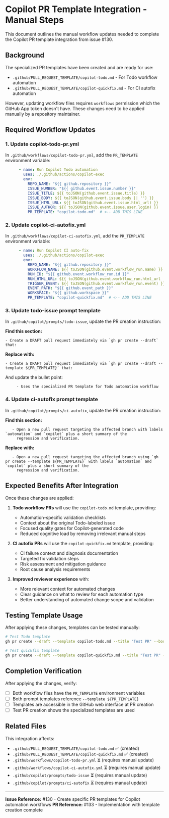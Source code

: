 # Copilot PR Template Integration - Manual Steps

This document outlines the manual workflow updates needed to complete the Copilot PR template integration from issue #130.

## Background

The specialized PR templates have been created and are ready for use:
- `.github/PULL_REQUEST_TEMPLATE/copilot-todo.md` - For Todo workflow automation
- `.github/PULL_REQUEST_TEMPLATE/copilot-quickfix.md` - For CI autofix automation

However, updating workflow files requires `workflows` permission which the GitHub App token doesn't have. These changes need to be applied manually by a repository maintainer.

## Required Workflow Updates

### 1. Update copilot-todo-pr.yml

In `.github/workflows/copilot-todo-pr.yml`, add the `PR_TEMPLATE` environment variable:

```yaml
      - name: Run Copilot Todo automation
        uses: ./.github/actions/copilot-exec
        env:
          REPO_NAME: "${{ github.repository }}"
          ISSUE_NUMBER: "${{ github.event.issue.number }}"
          ISSUE_TITLE: ${{ toJSON(github.event.issue.title) }}
          ISSUE_BODY: ${{ toJSON(github.event.issue.body || '') }}
          ISSUE_HTML_URL: ${{ toJSON(github.event.issue.html_url) }}
          ISSUE_AUTHOR: ${{ toJSON(github.event.issue.user.login) }}
          PR_TEMPLATE: "copilot-todo.md"  # <-- ADD THIS LINE
```

### 2. Update copilot-ci-autofix.yml

In `.github/workflows/copilot-ci-autofix.yml`, add the `PR_TEMPLATE` environment variable:

```yaml
      - name: Run Copilot CI auto-fix
        uses: ./.github/actions/copilot-exec
        env:
          REPO_NAME: "${{ github.repository }}"
          WORKFLOW_NAME: ${{ toJSON(github.event.workflow_run.name) }}
          RUN_ID: "${{ github.event.workflow_run.id }}"
          RUN_HTML_URL: ${{ toJSON(github.event.workflow_run.html_url || format('https://github.com/{0}/actions/runs/{1}', github.repository, github.event.workflow_run.id)) }}
          TRIGGER_EVENT: ${{ toJSON(github.event.workflow_run.event) }}
          EVENT_PATH: "${{ github.event_path }}"
          WORKSPACE: "${{ github.workspace }}"
          PR_TEMPLATE: "copilot-quickfix.md"  # <-- ADD THIS LINE
```

### 3. Update todo-issue prompt template

In `.github/copilot/prompts/todo-issue`, update the PR creation instruction:

**Find this section:**
```
- Create a DRAFT pull request immediately via `gh pr create --draft` that:
```

**Replace with:**
```
- Create a DRAFT pull request immediately via `gh pr create --draft --template ${PR_TEMPLATE}` that:
```

And update the bullet point:
```
     - Uses the specialized PR template for Todo automation workflow
```

### 4. Update ci-autofix prompt template

In `.github/copilot/prompts/ci-autofix`, update the PR creation instruction:

**Find this section:**
```
   - Open a new pull request targeting the affected branch with labels `automation` and `copilot` plus a short summary of the
     regression and verification.
```

**Replace with:**
```
   - Open a new pull request targeting the affected branch using `gh pr create --template ${PR_TEMPLATE}` with labels `automation` and `copilot` plus a short summary of the
     regression and verification.
```

## Expected Benefits After Integration

Once these changes are applied:

1. **Todo workflow PRs** will use the `copilot-todo.md` template, providing:
   - Automation-specific validation checklists
   - Context about the original Todo-labeled issue
   - Focused quality gates for Copilot-generated code
   - Reduced cognitive load by removing irrelevant manual steps

2. **CI autofix PRs** will use the `copilot-quickfix.md` template, providing:
   - CI failure context and diagnosis documentation
   - Targeted fix validation steps
   - Risk assessment and mitigation guidance
   - Root cause analysis requirements

3. **Improved reviewer experience** with:
   - More relevant context for automated changes
   - Clear guidance on what to review for each automation type
   - Better understanding of automated change scope and validation

## Testing Template Usage

After applying these changes, templates can be tested manually:

```bash
# Test Todo template
gh pr create --draft --template copilot-todo.md --title "Test PR" --body "Testing Todo template"

# Test quickfix template  
gh pr create --draft --template copilot-quickfix.md --title "Test PR" --body "Testing quickfix template"
```

## Completion Verification

After applying the changes, verify:
- [ ] Both workflow files have the `PR_TEMPLATE` environment variables
- [ ] Both prompt templates reference `--template ${PR_TEMPLATE}`
- [ ] Templates are accessible in the GitHub web interface at PR creation
- [ ] Test PR creation shows the specialized templates are used

## Related Files

This integration affects:
- `.github/PULL_REQUEST_TEMPLATE/copilot-todo.md` ✅ (created)
- `.github/PULL_REQUEST_TEMPLATE/copilot-quickfix.md` ✅ (created)
- `.github/workflows/copilot-todo-pr.yml` ⏳ (requires manual update)
- `.github/workflows/copilot-ci-autofix.yml` ⏳ (requires manual update)  
- `.github/copilot/prompts/todo-issue` ⏳ (requires manual update)
- `.github/copilot/prompts/ci-autofix` ⏳ (requires manual update)

---

**Issue Reference:** #130 - Create specific PR templates for Copilot automation workflows
**PR Reference:** #133 - Implementation with template creation complete